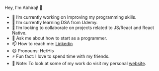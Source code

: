 Hey, I'm Abhiraj! 👋

- 🔭 I’m currently working on Improving  my programming skills.
- 🌱 I’m currently learning DSA from Udemy.
- 👯 I’m looking to collaborate on projects related to JS/React and React Native.
- 💬 Ask me about how to start as a programmer.
- 📫 How to reach me: [Linkedin](https://www.linkedin.com/in/abhiraj-singh-chatrath-880771214/)
- 😄 Pronouns: He/His
- ⚡ Fun fact: I love to spend time with my friends.
- 📝 Note: To look at some of my work do visit my personal [website](https://abhi-cyber.github.io/Portfolio/).
